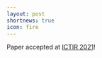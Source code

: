 ```yaml
---
layout: post
shortnews: true
icon: fire
---
```

Paper accepted at [ICTIR 2021][link]!

[link]: https://ictir2021.org/

